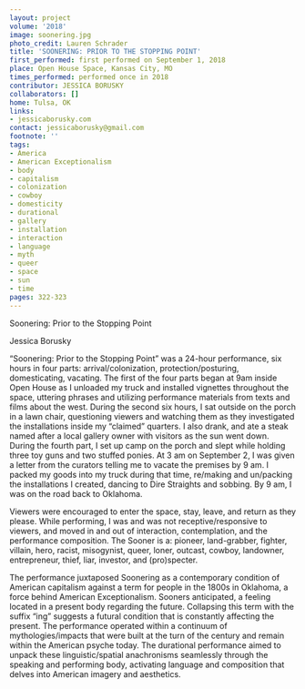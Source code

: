 ```yaml
---
layout: project
volume: '2018'
image: soonering.jpg
photo_credit: Lauren Schrader
title: 'SOONERING: PRIOR TO THE STOPPING POINT'
first_performed: first performed on September 1, 2018
place: Open House Space, Kansas City, MO
times_performed: performed once in 2018
contributor: JESSICA BORUSKY
collaborators: []
home: Tulsa, OK
links:
- jessicaborusky.com
contact: jessicaborusky@gmail.com
footnote: ''
tags:
- America
- American Exceptionalism
- body
- capitalism
- colonization
- cowboy
- domesticity
- durational
- gallery
- installation
- interaction
- language
- myth
- queer
- space
- sun
- time
pages: 322-323
---
```




Soonering: Prior to the Stopping Point

Jessica Borusky

“Soonering: Prior to the Stopping Point” was a 24-hour performance, six hours in four parts: arrival/colonization, protection/posturing, domesticating, vacating. The first of the four parts began at 9am inside Open House as I unloaded my truck and installed vignettes throughout the space, uttering phrases and utilizing performance materials from texts and films about the west. During the second six hours, I sat outside on the porch in a lawn chair, questioning viewers and watching them as they investigated the installations inside my “claimed” quarters. I also drank, and ate a steak named after a local gallery owner with visitors as the sun went down. During the fourth part, I set up camp on the porch and slept while holding three toy guns and two stuffed ponies. At 3 am on September 2, I was given a letter from the curators telling me to vacate the premises by 9 am. I packed my goods into my truck during that time, re/making and un/packing the installations I created, dancing to Dire Straights and sobbing. By 9 am, I was on the road back to Oklahoma.

Viewers were encouraged to enter the space, stay, leave, and return as they please. While performing, I was and was not receptive/responsive to viewers, and moved in and out of interaction, contemplation, and the performance composition. The Sooner is a: pioneer, land-grabber, fighter, villain, hero, racist, misogynist, queer, loner, outcast, cowboy, landowner, entrepreneur, thief, liar, investor, and (pro)specter.

The performance juxtaposed Soonering as a contemporary condition of American capitalism against a term for people in the 1800s in Oklahoma, a force behind American Exceptionalism. Sooners anticipated, a feeling located in a present body regarding the future. Collapsing this term with the suffix “ing” suggests a futural condition that is constantly affecting the present. The performance operated within a continuum of mythologies/impacts that were built at the turn of the century and remain within the American psyche today. The durational performance aimed to unpack these linguistic/spatial anachronisms seamlessly through the speaking and performing body, activating language and composition that delves into American imagery and aesthetics.
